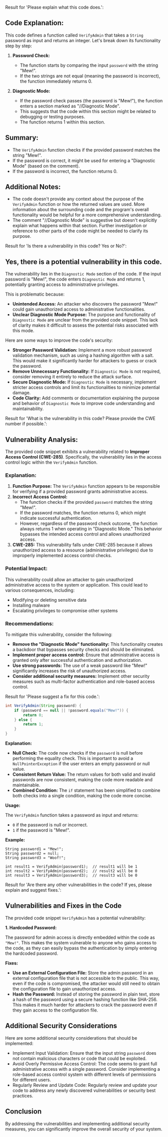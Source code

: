 Result for 'Please explain what this code does.':
## Code Explanation:

This code defines a function called `VerifyAdmin` that takes a `String` password as input and returns an integer. Let's break down its functionality step by step:

1. **Password Check:**
    - The function starts by comparing the input `password` with the string "Mew!".
    - If the two strings are not equal (meaning the password is incorrect), the function immediately returns 0.

2. **Diagnostic Mode:**
    - If the password check passes (the password is "Mew!"), the function enters a section marked as "//Diagnostic Mode".
    - This suggests that the code within this section might be related to debugging or testing purposes.
    - The function returns 1 within this section.

## Summary:

- The `VerifyAdmin` function checks if the provided password matches the string "Mew!".
- If the password is correct, it might be used for entering a "Diagnostic Mode" (based on the comment).
- If the password is incorrect, the function returns 0.

## Additional Notes:

- The code doesn't provide any context about the purpose of the `VerifyAdmin` function or how the returned values are used. More information about the surrounding code and the program's overall functionality would be helpful for a more comprehensive understanding.
- The comment "//Diagnostic Mode" is suggestive but doesn't explicitly explain what happens within that section. Further investigation or reference to other parts of the code might be needed to clarify its purpose. 


Result for 'Is there a vulnerability in this code? Yes or No?':
## Yes, there is a potential vulnerability in this code. 

The vulnerability lies in the `Diagnostic Mode` section of the code. If the input password is "Mew!", the code enters `Diagnostic Mode` and returns 1, potentially granting access to administrative privileges. 

This is problematic because:

* **Unintended Access:** An attacker who discovers the password "Mew!" could gain unauthorized access to administrative functionalities.
* **Unclear Diagnostic Mode Purpose:** The purpose and functionality of `Diagnostic Mode` are unclear from the provided code snippet. This lack of clarity makes it difficult to assess the potential risks associated with this mode.

Here are some ways to improve the code's security:

* **Stronger Password Validation:** Implement a more robust password validation mechanism, such as using a hashing algorithm with a salt. This would make it significantly harder for attackers to guess or crack the password.
* **Remove Unnecessary Functionality:** If `Diagnostic Mode` is not required, consider removing it entirely to reduce the attack surface.
* **Secure Diagnostic Mode:** If `Diagnostic Mode` is necessary, implement stricter access controls and limit its functionalities to minimize potential damage.
* **Code Clarity:** Add comments or documentation explaining the purpose and behavior of `Diagnostic Mode` to improve code understanding and maintainability. 


Result for 'What is the vulnerability in this code? Please provide the CWE number if possible.':
## Vulnerability Analysis:

The provided code snippet exhibits a vulnerability related to **Improper Access Control (CWE-285)**. Specifically, the vulnerability lies in the access control logic within the `VerifyAdmin` function.

### Explanation:

1. **Function Purpose:** The `VerifyAdmin` function appears to be responsible for verifying if a provided password grants administrative access.
2. **Incorrect Access Control:** 
    - The function checks if the provided `password` matches the string "Mew!".
    - If the password matches, the function returns 0, which might indicate successful authentication.
    - However, regardless of the password check outcome, the function always returns 1 when operating in "Diagnostic Mode." This behavior bypasses the intended access control and allows unauthorized access.
3. **CWE-285:** This vulnerability falls under CWE-285 because it allows unauthorized access to a resource (administrative privileges) due to improperly implemented access control checks.

### Potential Impact:

This vulnerability could allow an attacker to gain unauthorized administrative access to the system or application. This could lead to various consequences, including:

* Modifying or deleting sensitive data
* Installing malware
* Escalating privileges to compromise other systems


### Recommendations:

To mitigate this vulnerability, consider the following:

* **Remove the "Diagnostic Mode" functionality:** This functionality creates a backdoor that bypasses security checks and should be eliminated.
* **Implement proper access control:** Ensure that administrative access is granted only after successful authentication and authorization.
* **Use strong passwords:** The use of a weak password like "Mew!" significantly increases the risk of unauthorized access.
* **Consider additional security measures:** Implement other security measures such as multi-factor authentication and role-based access control. 


Result for 'Please suggest a fix for this code.':
```java
int VerifyAdmin(String password) {
    if (password == null || !password.equals("Mew!")) {
        return 0;
    } else {
        return 1;
    }
}
```

**Explanation:**

* **Null Check:** The code now checks if the `password` is null before performing the equality check. This is important to avoid a `NullPointerException` if the user enters an empty password or null value.
* **Consistent Return Value:** The return values for both valid and invalid passwords are now consistent, making the code more readable and maintainable.
* **Combined Condition:** The `if` statement has been simplified to combine both checks into a single condition, making the code more concise.

**Usage:**

The `VerifyAdmin` function takes a password as input and returns:

* `0` if the password is null or incorrect.
* `1` if the password is "Mew!".

**Example:**

```
String password1 = "Mew!";
String password2 = null;
String password3 = "Woof!";

int result1 = VerifyAdmin(password1);  // result1 will be 1
int result2 = VerifyAdmin(password2);  // result2 will be 0
int result3 = VerifyAdmin(password3);  // result3 will be 0
```


Result for 'Are there any other vulnerabilities in the code? If yes, please explain and suggest fixes.':
## Vulnerabilities and Fixes in the Code

The provided code snippet `VerifyAdmin` has a potential vulnerability:

**1. Hardcoded Password:**

The password for admin access is directly embedded within the code as `"Mew!"`. This makes the system vulnerable to anyone who gains access to the code, as they can easily bypass the authentication by simply entering the hardcoded password.

**Fixes:**

* **Use an External Configuration File:** Store the admin password in an external configuration file that is not accessible to the public. This way, even if the code is compromised, the attacker would still need to obtain the configuration file to gain unauthorized access.
* **Hash the Password:** Instead of storing the password in plain text, store a hash of the password using a secure hashing function like SHA-256. This makes it much harder for attackers to crack the password even if they gain access to the configuration file.

## Additional Security Considerations

Here are some additional security considerations that should be implemented:

* Implement Input Validation: Ensure that the input string `password` does not contain malicious characters or code that could be exploited.
* Avoid Overly Permissive Access Control: The code seems to grant full administrative access with a single password. Consider implementing a role-based access control system with different levels of permissions for different users.
* Regularly Review and Update Code: Regularly review and update your code to address any newly discovered vulnerabilities or security best practices.

## Conclusion

By addressing the vulnerabilities and implementing additional security measures, you can significantly improve the overall security of your system.
